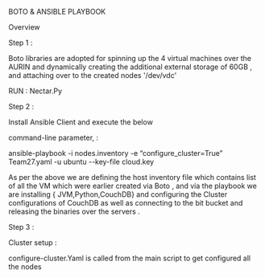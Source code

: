 
BOTO & ANSIBLE PLAYBOOK 

Overview

Step 1 : 

Boto libraries are adopted  for spinning up the 4 virtual machines over the AURIN and dynamically creating  the additional external storage of 60GB  , and attaching over to the created nodes '/dev/vdc'

RUN : Nectar.Py

Step 2 : 

Install Ansible Client and execute the below 

command-line parameter, :

ansible-playbook -i nodes.inventory -e “configure_cluster=True” Team27.yaml -u ubuntu --key-file cloud.key

As per the above we are defining the host inventory file which contains list of all the VM which were earlier created via Boto , and via the playbook we are installing { JVM,Python,CouchDB} and configuring the Cluster configurations of CouchDB as well as connecting to the bit bucket and releasing the binaries over the servers .

Step 3 :

Cluster setup : 

configure-cluster.Yaml is called from the main script to get configured all the nodes 

